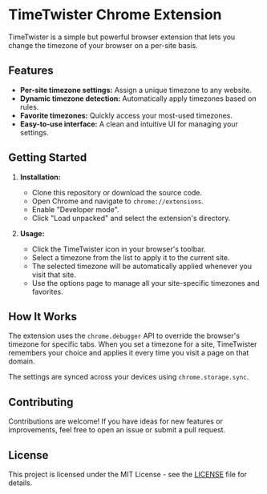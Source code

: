 # TimeTwister Chrome Extension

TimeTwister is a simple but powerful browser extension that lets you change the timezone of your browser on a per-site basis.

## Features

- **Per-site timezone settings:** Assign a unique timezone to any website.
- **Dynamic timezone detection:** Automatically apply timezones based on rules.
- **Favorite timezones:** Quickly access your most-used timezones.
- **Easy-to-use interface:** A clean and intuitive UI for managing your settings.

## Getting Started

1.  **Installation:**
    -   Clone this repository or download the source code.
    -   Open Chrome and navigate to `chrome://extensions`.
    -   Enable "Developer mode".
    -   Click "Load unpacked" and select the extension's directory.

2.  **Usage:**
    -   Click the TimeTwister icon in your browser's toolbar.
    -   Select a timezone from the list to apply it to the current site.
    -   The selected timezone will be automatically applied whenever you visit that site.
    -   Use the options page to manage all your site-specific timezones and favorites.

## How It Works

The extension uses the `chrome.debugger` API to override the browser's timezone for specific tabs. When you set a timezone for a site, TimeTwister remembers your choice and applies it every time you visit a page on that domain.

The settings are synced across your devices using `chrome.storage.sync`.

## Contributing

Contributions are welcome! If you have ideas for new features or improvements, feel free to open an issue or submit a pull request.

## License

This project is licensed under the MIT License - see the [LICENSE](LICENSE) file for details.
